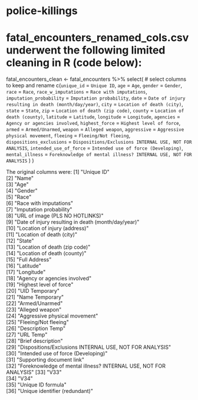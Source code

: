 # police-killings

# fatal_encounters_renamed_cols.csv underwent the following limited cleaning in R (code below):
fatal_encounters_clean <- 
  fatal_encounters %>% 
  select(
    # select columns to keep and rename
    c(`unique_id` = `Unique ID`,
      `age` = `Age`,
      `gender` = `Gender`,
      `race` = `Race`,
      `race_w_imputations` = `Race with imputations`,
      `imputation_probability` = `Imputation probability`,
      `date` = `Date of injury resulting in death (month/day/year)`,
      `city` = `Location of death (city)`,
      `state` = `State`,
      `zip` = `Location of death (zip code)`,
      `county` = `Location of death (county)`,
      `latitude` = `Latitude`,
      `longitude` = `Longitude`,
      `agencies` = `Agency or agencies involved`,
      `highest_force` = `Highest level of force`,
      `armed` = `Armed/Unarmed`,
      `weapon` = `Alleged weapon`,
      `aggressive` = `Aggressive physical movement`,
      `fleeing` = `Fleeing/Not fleeing`,
      `dispositions_exclusions` = `Dispositions/Exclusions INTERNAL USE, NOT FOR ANALYSIS`,
      `intended_use_of_force` = `Intended use of force (Developing)`,
      `mental_illness` = `Foreknowledge of mental illness? INTERNAL USE, NOT FOR ANALYSIS`
       )
    )

The original columns were:
 [1] "Unique ID"                                                      
 [2] "Name"                                                           
 [3] "Age"                                                            
 [4] "Gender"                                                         
 [5] "Race"                                                           
 [6] "Race with imputations"                                          
 [7] "Imputation probability"                                         
 [8] "URL of image (PLS NO HOTLINKS)"                                 
 [9] "Date of injury resulting in death (month/day/year)"             
[10] "Location of injury (address)"                                   
[11] "Location of death (city)"                                       
[12] "State"                                                          
[13] "Location of death (zip code)"                                   
[14] "Location of death (county)"                                     
[15] "Full Address"                                                   
[16] "Latitude"                                                       
[17] "Longitude"                                                      
[18] "Agency or agencies involved"                                    
[19] "Highest level of force"                                         
[20] "UID Temporary"                                                  
[21] "Name Temporary"                                                 
[22] "Armed/Unarmed"                                                  
[23] "Alleged weapon"                                                 
[24] "Aggressive physical movement"                                   
[25] "Fleeing/Not fleeing"                                            
[26] "Description Temp"                                               
[27] "URL Temp"                                                       
[28] "Brief description"                                              
[29] "Dispositions/Exclusions INTERNAL USE, NOT FOR ANALYSIS"         
[30] "Intended use of force (Developing)"                             
[31] "Supporting document link"                                       
[32] "Foreknowledge of mental illness? INTERNAL USE, NOT FOR ANALYSIS"
[33] "V33"                                                            
[34] "V34"                                                            
[35] "Unique ID formula"                                              
[36] "Unique identifier (redundant)"                                  
